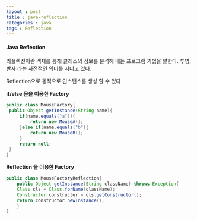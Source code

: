 ```yaml
---
layout : post
title : java-reflection
categories : java
tags : Reflection
---
```



#### Java Reflection


리플렉션이란 객체를 통해 클래스의 정보를 분석해 내는 프로그램 기법을 말한다. 투영, 반사 라는 사전적인 의미를 지니고 있다.

Reflection으로 동적으로 인스턴스를 생성 할 수 있다

**if/else 문을 이용한 Factory**

```java
public class MouseFactory{
 public Object getInstance(String name){
     if(name.equals("a")){
         return new MouseA();
     }else if(name.equals("b"){
         return new MouseB();
     }
     return null;
 }
}
```


**Reflection 을 이용한 Factory**

```java
public class MouseFactoryReflection{
    public Object getInstance(String className) throws Exception{
    Class cls = Class.forName(className);
    Constructor constructor = cls.getConstructor();
    return constructor.newInstance();
    }
}
```
